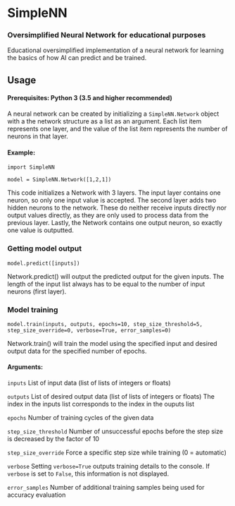 # SimpleNN

### Oversimplified Neural Network for educational purposes 

Educational oversimplified implementation of a neural network for learning the basics of how AI can predict and be trained. 

## Usage

#### Prerequisites: Python 3 (3.5 and higher recommended)

A neural network can be created by initializing a <code>SimpleNN.Network</code> object with a the network structure as a list as an argument.
Each list item represents one layer, and the value of the list item represents the number of neurons in that layer.

#### Example:

    import SimpleNN

    model = SimpleNN.Network([1,2,1])

This code initializes a Network with 3 layers. The input layer contains one neuron, so only one input value is accepted. 
The second layer adds two hidden neurons to the network. These do neither receive inputs directly nor output values directly, as they are only used to process data from the previous layer.
Lastly, the Network contains one output neuron, so exactly one value is outputted.

### Getting model output

    model.predict([inputs])

Network.predict() will output the predicted output for the given inputs. The length of the input list always has to be equal to the number of input neurons (first layer).

### Model training

    model.train(inputs, outputs, epochs=10, step_size_threshold=5, step_size_override=0, verbose=True, error_samples=0)

Network.train() will train the model using the specified input and desired output data for the specified number of epochs.

#### Arguments:

<code>inputs</code>
List of input data (list of lists of integers or floats)

<code>outputs</code>
List of desired output data (list of lists of integers or floats)
The index in the inputs list corresponds to the index in the ouputs list

<code>epochs</code>
Number of training cycles of the given data

<code>step_size_threshold</code>
Number of unsuccessful epochs before the step size is decreased by the factor of 10

<code>step_size_override</code>
Force a specific step size while training (0 = automatic)

<code>verbose</code>
Setting <code>verbose=True</code> outputs training details to the console. If <code>verbose</code> is set to <code>False</code>, this information is not displayed.

<code>error_samples</code>
Number of additional training samples being used for accuracy evaluation 